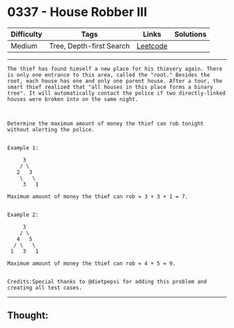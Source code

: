 # 0337 - House Robber III

Difficulty  | Tags | Links | Solutions
----------- | ---- | ----- | -----
Medium | Tree, Depth-first Search | [Leetcode](https://leetcode.com/problems/house-robber-iii/description/) |


-----------

```
The thief has found himself a new place for his thievery again. There is only one entrance to this area, called the "root." Besides the root, each house has one and only one parent house. After a tour, the smart thief realized that "all houses in this place forms a binary tree". It will automatically contact the police if two directly-linked houses were broken into on the same night.



Determine the maximum amount of money the thief can rob tonight without alerting the police.


Example 1:

     3
    / \
   2   3
    \   \ 
     3   1

Maximum amount of money the thief can rob = 3 + 3 + 1 = 7.


Example 2:

     3
    / \
   4   5
  / \   \ 
 1   3   1

Maximum amount of money the thief can rob = 4 + 5 = 9.


Credits:Special thanks to @dietpepsi for adding this problem and creating all test cases.
```

-----------

## Thought:
